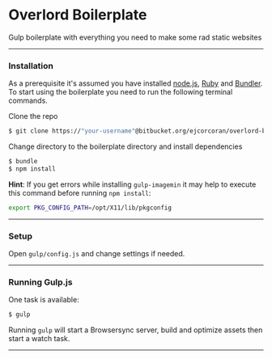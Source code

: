 # Overlord Boilerplate

Gulp boilerplate with everything you need to make some rad static websites

* * *

### Installation

As a prerequisite it's assumed you have installed [node.js](http://nodejs.org), [Ruby](https://www.ruby-lang.org/en/) and [Bundler](http://bundler.io). To start using the boilerplate you need to run the following terminal commands.

Clone the repo

```sh
$ git clone https://"your-username"@bitbucket.org/ejcorcoran/overlord-boilerplate.git
```

Change directory to the boilerplate directory and install dependencies

```sh
$ bundle
$ npm install
```

**Hint**: If you get errors while installing `gulp-imagemin` it may help to execute this command before running `npm install`:

```sh
export PKG_CONFIG_PATH=/opt/X11/lib/pkgconfig
```

* * *

### Setup

Open `gulp/config.js` and change settings if needed.

* * *

### Running Gulp.js

One task is available:

```sh
$ gulp
```

Running `gulp` will start a Browsersync server, build and optimize assets then start a watch task.

* * *
